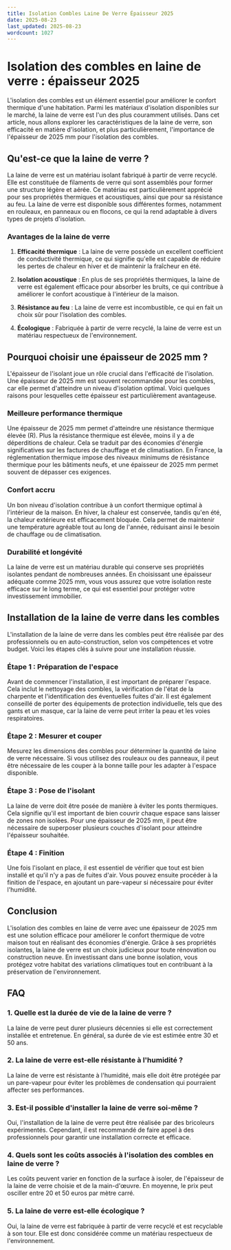 ```yaml
---
title: Isolation Combles Laine De Verre Épaisseur 2025
date: 2025-08-23
last_updated: 2025-08-23
wordcount: 1027
---
```


# Isolation des combles en laine de verre : épaisseur 2025

L'isolation des combles est un élément essentiel pour améliorer le confort thermique d'une habitation. Parmi les matériaux d'isolation disponibles sur le marché, la laine de verre est l'un des plus couramment utilisés. Dans cet article, nous allons explorer les caractéristiques de la laine de verre, son efficacité en matière d'isolation, et plus particulièrement, l'importance de l'épaisseur de 2025 mm pour l'isolation des combles.

## Qu'est-ce que la laine de verre ?

La laine de verre est un matériau isolant fabriqué à partir de verre recyclé. Elle est constituée de filaments de verre qui sont assemblés pour former une structure légère et aérée. Ce matériau est particulièrement apprécié pour ses propriétés thermiques et acoustiques, ainsi que pour sa résistance au feu. La laine de verre est disponible sous différentes formes, notamment en rouleaux, en panneaux ou en flocons, ce qui la rend adaptable à divers types de projets d'isolation.

### Avantages de la laine de verre

1. **Efficacité thermique** : La laine de verre possède un excellent coefficient de conductivité thermique, ce qui signifie qu'elle est capable de réduire les pertes de chaleur en hiver et de maintenir la fraîcheur en été.
  
2. **Isolation acoustique** : En plus de ses propriétés thermiques, la laine de verre est également efficace pour absorber les bruits, ce qui contribue à améliorer le confort acoustique à l'intérieur de la maison.

3. **Résistance au feu** : La laine de verre est incombustible, ce qui en fait un choix sûr pour l'isolation des combles.

4. **Écologique** : Fabriquée à partir de verre recyclé, la laine de verre est un matériau respectueux de l'environnement.

## Pourquoi choisir une épaisseur de 2025 mm ?

L'épaisseur de l'isolant joue un rôle crucial dans l'efficacité de l'isolation. Une épaisseur de 2025 mm est souvent recommandée pour les combles, car elle permet d'atteindre un niveau d'isolation optimal. Voici quelques raisons pour lesquelles cette épaisseur est particulièrement avantageuse.

### Meilleure performance thermique

Une épaisseur de 2025 mm permet d'atteindre une résistance thermique élevée (R). Plus la résistance thermique est élevée, moins il y a de déperditions de chaleur. Cela se traduit par des économies d'énergie significatives sur les factures de chauffage et de climatisation. En France, la réglementation thermique impose des niveaux minimums de résistance thermique pour les bâtiments neufs, et une épaisseur de 2025 mm permet souvent de dépasser ces exigences.

### Confort accru

Un bon niveau d'isolation contribue à un confort thermique optimal à l'intérieur de la maison. En hiver, la chaleur est conservée, tandis qu'en été, la chaleur extérieure est efficacement bloquée. Cela permet de maintenir une température agréable tout au long de l'année, réduisant ainsi le besoin de chauffage ou de climatisation.

### Durabilité et longévité

La laine de verre est un matériau durable qui conserve ses propriétés isolantes pendant de nombreuses années. En choisissant une épaisseur adéquate comme 2025 mm, vous vous assurez que votre isolation reste efficace sur le long terme, ce qui est essentiel pour protéger votre investissement immobilier.

## Installation de la laine de verre dans les combles

L'installation de la laine de verre dans les combles peut être réalisée par des professionnels ou en auto-construction, selon vos compétences et votre budget. Voici les étapes clés à suivre pour une installation réussie.

### Étape 1 : Préparation de l'espace

Avant de commencer l'installation, il est important de préparer l'espace. Cela inclut le nettoyage des combles, la vérification de l'état de la charpente et l'identification des éventuelles fuites d'air. Il est également conseillé de porter des équipements de protection individuelle, tels que des gants et un masque, car la laine de verre peut irriter la peau et les voies respiratoires.

### Étape 2 : Mesurer et couper

Mesurez les dimensions des combles pour déterminer la quantité de laine de verre nécessaire. Si vous utilisez des rouleaux ou des panneaux, il peut être nécessaire de les couper à la bonne taille pour les adapter à l'espace disponible.

### Étape 3 : Pose de l'isolant

La laine de verre doit être posée de manière à éviter les ponts thermiques. Cela signifie qu'il est important de bien couvrir chaque espace sans laisser de zones non isolées. Pour une épaisseur de 2025 mm, il peut être nécessaire de superposer plusieurs couches d'isolant pour atteindre l'épaisseur souhaitée.

### Étape 4 : Finition

Une fois l'isolant en place, il est essentiel de vérifier que tout est bien installé et qu'il n'y a pas de fuites d'air. Vous pouvez ensuite procéder à la finition de l'espace, en ajoutant un pare-vapeur si nécessaire pour éviter l'humidité.

## Conclusion

L'isolation des combles en laine de verre avec une épaisseur de 2025 mm est une solution efficace pour améliorer le confort thermique de votre maison tout en réalisant des économies d'énergie. Grâce à ses propriétés isolantes, la laine de verre est un choix judicieux pour toute rénovation ou construction neuve. En investissant dans une bonne isolation, vous protégez votre habitat des variations climatiques tout en contribuant à la préservation de l'environnement.

## FAQ

### 1. Quelle est la durée de vie de la laine de verre ?

La laine de verre peut durer plusieurs décennies si elle est correctement installée et entretenue. En général, sa durée de vie est estimée entre 30 et 50 ans.

### 2. La laine de verre est-elle résistante à l'humidité ?

La laine de verre est résistante à l'humidité, mais elle doit être protégée par un pare-vapeur pour éviter les problèmes de condensation qui pourraient affecter ses performances.

### 3. Est-il possible d'installer la laine de verre soi-même ?

Oui, l'installation de la laine de verre peut être réalisée par des bricoleurs expérimentés. Cependant, il est recommandé de faire appel à des professionnels pour garantir une installation correcte et efficace.

### 4. Quels sont les coûts associés à l'isolation des combles en laine de verre ?

Les coûts peuvent varier en fonction de la surface à isoler, de l'épaisseur de la laine de verre choisie et de la main-d'œuvre. En moyenne, le prix peut osciller entre 20 et 50 euros par mètre carré.

### 5. La laine de verre est-elle écologique ?

Oui, la laine de verre est fabriquée à partir de verre recyclé et est recyclable à son tour. Elle est donc considérée comme un matériau respectueux de l'environnement.
